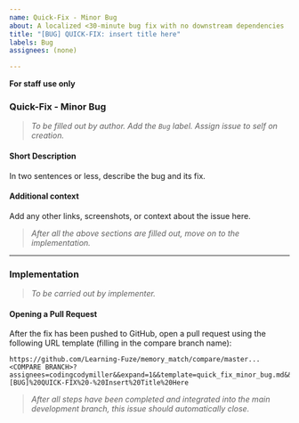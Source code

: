 ```yaml
---
name: Quick-Fix - Minor Bug
about: A localized <30-minute bug fix with no downstream dependencies
title: "[BUG] QUICK-FIX: insert title here"
labels: Bug
assignees: (none)

---
```


**For staff use only**

### Quick-Fix - Minor Bug
> _To be filled out by author. Add the `Bug` label. Assign issue to self on creation._

#### **Short Description**
In two sentences or less, describe the bug and its fix.

#### **Additional context**
Add any other links, screenshots, or context about the issue here.

> _After all the above sections are filled out, move on to the implementation._

---

### Implementation
> _To be carried out by implementer._

#### **Opening a Pull Request**
After the fix has been pushed to GitHub, open a pull request using the following URL template (filling in the compare branch name):
```
https://github.com/Learning-Fuze/memory_match/compare/master...<COMPARE BRANCH>?assignees=codingcodymiller&&expand=1&&template=quick_fix_minor_bug.md&&labels=Bug&&title=[BUG]%20QUICK-FIX%20-%20Insert%20Title%20Here
```

> _After all steps have been completed and integrated into the main development branch, this issue should automatically close._
